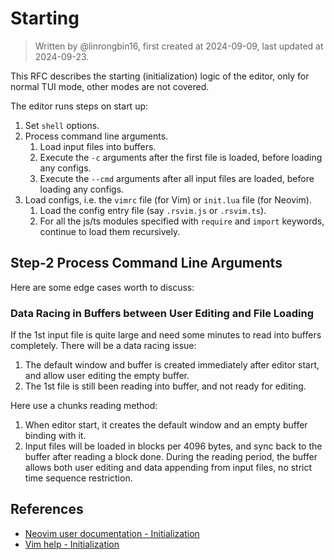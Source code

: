 # Starting

> Written by @linrongbin16, first created at 2024-09-09, last updated at 2024-09-23.

This RFC describes the starting (initialization) logic of the editor, only for normal TUI mode, other modes are not covered.

The editor runs steps on start up:

1. Set `shell` options.
2. Process command line arguments.
   1. Load input files into buffers.
   2. Execute the `-c` arguments after the first file is loaded, before loading any configs.
   3. Execute the `--cmd` arguments after all input files are loaded, before loading any configs.
3. Load configs, i.e. the `vimrc` file (for Vim) or `init.lua` file (for Neovim).
   1. Load the config entry file (say `.rsvim.js` or `.rsvim.ts`).
   2. For all the js/ts modules specified with `require` and `import` keywords, continue to load them recursively.

## Step-2 Process Command Line Arguments

Here are some edge cases worth to discuss:

### Data Racing in Buffers between User Editing and File Loading

If the 1st input file is quite large and need some minutes to read into buffers completely. There will be a data racing issue:

1. The default window and buffer is created immediately after editor start, and allow user editing the empty buffer.
2. The 1st file is still been reading into buffer, and not ready for editing.

Here use a chunks reading method:

1. When editor start, it creates the default window and an empty buffer binding with it.
2. Input files will be loaded in blocks per 4096 bytes, and sync back to the buffer after reading a block done. During the reading period, the buffer allows both user editing and data appending from input files, no strict time sequence restriction.

## References

- [Neovim user documentation - Initialization](https://neovim.io/doc/user/starting.html#_initialization)
- [Vim help - Initialization](https://vimhelp.org/starting.txt.html#initialization)
